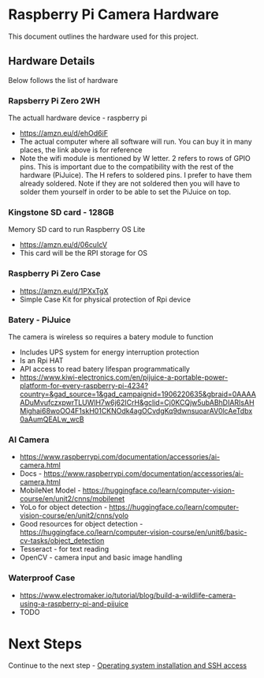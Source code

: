 # Raspberry Pi Camera Hardware

This document outlines the hardware used for this project. 

## Hardware Details

Below follows the list of hardware

### Rapsberry Pi Zero 2WH
The actuall hardware device - raspberry pi 

- https://amzn.eu/d/ehOd6iF
- The actual computer where all software will run. You can buy it in many places, the link above is for reference
- Note the wifi module is mentioned by W letter. 2 refers to rows of GPIO pins. This is important due to the compatibility with the rest of the hardware (PiJuice). The H refers to soldered pins. I prefer to have them already soldered. Note if they are not soldered then you will have to solder them yourself in order to be able to set the PiJuice on top.

### Kingstone SD card - 128GB
Memory SD card to run Raspberry OS Lite

- https://amzn.eu/d/06cuIcV
- This card will be the RPI storage for OS

### Raspberry Pi Zero Case

- https://amzn.eu/d/1PXxTgX
- Simple Case Kit for physical protection of Rpi device

### Batery - PiJuice

The camera is wireless so requires a batery module to function

- Includes UPS system for energy interruption protection
- Is an Rpi HAT
- API access to read batery lifespan programmatically
- https://www.kiwi-electronics.com/en/pijuice-a-portable-power-platform-for-every-raspberry-pi-4234?country=&gad_source=1&gad_campaignid=1906220635&gbraid=0AAAAADuMvufczxpwrTLUWlH7w6j62ICrH&gclid=Cj0KCQjw5ubABhDIARIsAHMighai68woOO4F1skH01CKNOdk4agOCvdgKq9dwnsuoarAV0lcAeTdbx0aAumQEALw_wcB


### AI Camera 
- https://www.raspberrypi.com/documentation/accessories/ai-camera.html 
- Docs - https://www.raspberrypi.com/documentation/accessories/ai-camera.html
- MobileNet Model - https://huggingface.co/learn/computer-vision-course/en/unit2/cnns/mobilenet
- YoLo for object detection - https://huggingface.co/learn/computer-vision-course/en/unit2/cnns/yolo
- Good resources for object detection - https://huggingface.co/learn/computer-vision-course/en/unit6/basic-cv-tasks/object_detection
- Tesseract - for text reading
- OpenCV - camera input and basic image handling

### Waterproof Case
- https://www.electromaker.io/tutorial/blog/build-a-wildlife-camera-using-a-raspberry-pi-and-pijuice 
- TODO  

# Next Steps

Continue to the next step - [Operating system installation and SSH access](../os-setup/README.md)